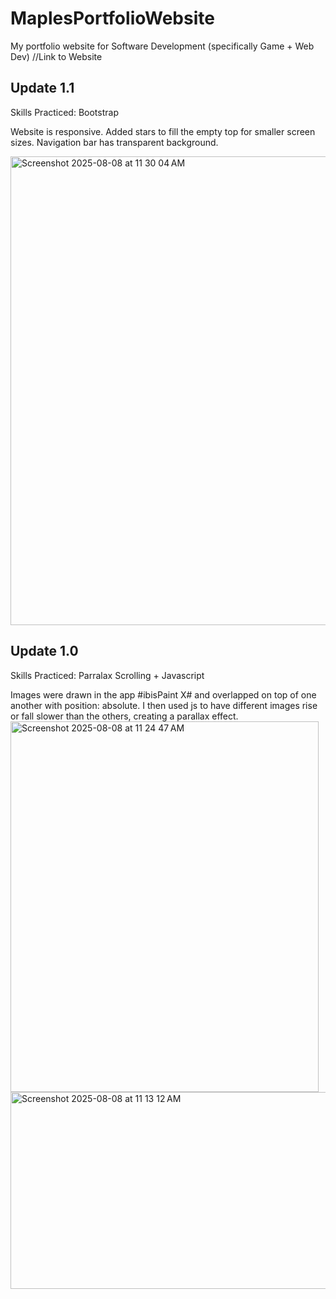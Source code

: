 # MaplesPortfolioWebsite
My portfolio website for Software Development (specifically Game + Web Dev)
//Link to Website

## Update 1.1
Skills Practiced: Bootstrap

Website is responsive. Added stars to fill the empty top for smaller screen sizes. Navigation bar has transparent background.

<img width="730" height="750" alt="Screenshot 2025-08-08 at 11 30 04 AM" src="https://github.com/user-attachments/assets/d16f7779-3f45-4c89-937c-cd493d7f978a" />




## Update 1.0 
Skills Practiced: Parralax Scrolling + Javascript

Images were drawn in the app #ibisPaint X# and overlapped on top of one another with position: absolute. I then used js to have different images rise or fall slower than the others, creating a parallax effect. 
<img width="493" height="593" alt="Screenshot 2025-08-08 at 11 24 47 AM" src="https://github.com/user-attachments/assets/b92cd856-6eea-45fa-bcc3-5f451f009583" />
<img width="640" height="315" alt="Screenshot 2025-08-08 at 11 13 12 AM" src="https://github.com/user-attachments/assets/1b3d93b0-1184-4cc5-bc5a-a35ba7980c09" />




